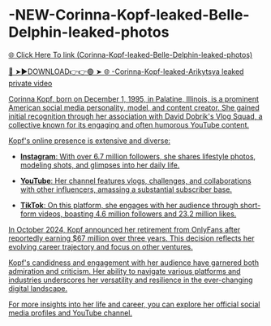 # -NEW-Corinna-Kopf-leaked-Belle-Delphin-leaked-photos

<a href="https://fifa55ballz.com/CCORRINA12"> 🌐 Click Here To link (Corinna-Kopf-leaked-Belle-Delphin-leaked-photos)

🔴 ➤►DOWNLOAD👉👉🟢 ➤  <a href="https://fifa55ballz.com/CCORRINA12"> 🌐 -Corinna-Kopf-leaked-Arikytsya leaked private video

Corinna Kopf, born on December 1, 1995, in Palatine, Illinois, is a prominent American social media personality, model, and content creator. She gained initial recognition through her association with David Dobrik's Vlog Squad, a collective known for its engaging and often humorous YouTube content. 

Kopf's online presence is extensive and diverse:

- **Instagram**: With over 6.7 million followers, she shares lifestyle photos, modeling shots, and glimpses into her daily life. 

- **YouTube**: Her channel features vlogs, challenges, and collaborations with other influencers, amassing a substantial subscriber base. 

- **TikTok**: On this platform, she engages with her audience through short-form videos, boasting 4.6 million followers and 23.2 million likes. 

In October 2024, Kopf announced her retirement from OnlyFans after reportedly earning $67 million over three years. This decision reflects her evolving career trajectory and focus on other ventures. 

Kopf's candidness and engagement with her audience have garnered both admiration and criticism. Her ability to navigate various platforms and industries underscores her versatility and resilience in the ever-changing digital landscape.

For more insights into her life and career, you can explore her official social media profiles and YouTube channel.  

